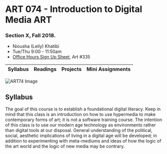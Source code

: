 # ART 074 - Introduction to Digital Media ART
### Section X, Fall 2018.

+ Niousha (Leily) Khatibi [](niousha.khatibi@sjsu.edu)
+ Tue/Thu 9:00 - 11:50am
+ [Office Hours Sign Up Sheet](), Art #335

| Syllabus | Readings | Projects | Mini Assignments |
| -------- | -------- | -------- | ---------------- |


![ART74 Image](https://i.imgur.com/avzaJMP.png)

## Syllabus
The goal of this course is to establish a foundational digital literacy. Keep in mind that this class is an introduction on how to use hypermedia to make contemporary forms of art; it is not a software training course. The intention of this class is to use our modern age technology as environments rather than digital tools at our disposal. General understanding of the political, social, aesthetic implications of living in a digital age will be developed; in addition to experimenting with meta-mediums and ideas of how the logic of the art world and the logic of new media may be contrary.
